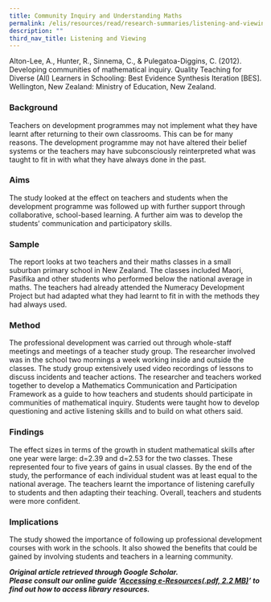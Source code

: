 ```yaml
---
title: Community Inquiry and Understanding Maths
permalink: /elis/resources/read/research-summaries/listening-and-viewing/community-inquiry-understanding-maths/
description: ""
third_nav_title: Listening and Viewing
---
```

Alton-Lee, A., Hunter, R., Sinnema, C., & Pulegatoa-Diggins, C. (2012). Developing communities of mathematical inquiry. Quality Teaching for Diverse (All) Learners in Schooling: Best Evidence Synthesis Iteration [BES]. Wellington, New Zealand: Ministry of Education, New Zealand.

### Background

Teachers on development programmes may not implement what they have learnt after returning to their own classrooms. This can be for many reasons. The development programme may not have altered their belief systems or the teachers may have subconsciously reinterpreted what was taught to fit in with what they have always done in the past.

### Aims

The study looked at the effect on teachers and students when the development programme was followed up with further support through collaborative, school-based learning. A further aim was to develop the students’ communication and participatory skills.

### Sample

The report looks at two teachers and their maths classes in a small suburban primary school in New Zealand. The classes included Maori, Pasifika and other students who performed below the national average in maths. The teachers had already attended the Numeracy Development Project but had adapted what they had learnt to fit in with the methods they had always used.

### Method

The professional development was carried out through whole-staff meetings and meetings of a teacher study group. The researcher involved was in the school two mornings a week working inside and outside the classes. The study group extensively used video recordings of lessons to discuss incidents and teacher actions. The researcher and teachers worked together to develop a Mathematics Communication and Participation Framework as a guide to how teachers and students should participate in communities of mathematical inquiry. Students were taught how to develop questioning and active listening skills and to build on what others said.

### Findings

The effect sizes in terms of the growth in student mathematical skills after one year were large: d=2.39 and d=2.53 for the two classes. These represented four to five years of gains in usual classes. By the end of the study, the performance of each individual student was at least equal to the national average. The teachers learnt the importance of listening carefully to students and then adapting their teaching. Overall, teachers and students were more confident.

### Implications

The study showed the importance of following up professional development courses with work in the schools. It also showed the benefits that could be gained by involving students and teachers in a learning community.

_**Original article retrieved through Google Scholar.**_  
**_Please consult our online guide ‘[Accessing e-Resources(.pdf, 2.2 MB)](https://academyofsingaporeteachers-moe-edu-sg-admin.cwp.sg/elis/resources/read/research-summaries/listening-and-viewing/18e45074-6b1b-4ac7-811f-1a8da16c4f81 "Accessing e-Resources")’ to find out how to access library resources._**